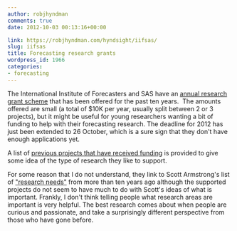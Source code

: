 ```yaml
---
author: robjhyndman
comments: true
date: 2012-10-03 00:13:16+00:00

link: https://robjhyndman.com/hyndsight/iifsas/
slug: iifsas
title: Forecasting research grants
wordpress_id: 1966
categories:
- forecasting
---
```


The International Institute of Forecasters and SAS have an [annual research grant scheme](http://forecasters.org/activities/funding-awards/grants-and-research-awards/) that has been offered for the past ten years.  The amounts offered are small (a total of $10K per year, usually split between 2 or 3 projects), but it might be useful for young researchers wanting a bit of funding to help with their forecasting research. The deadline for 2012 has just been extended to 26 October, which is a sure sign that they don't have enough applications yet.

A list of [previous projects that have received funding](http://forecasters.org/activities/funding-awards/grants-and-research-awards/) is provided to give some idea of the type of research they like to support.

For some reason that I do not understand, they link to Scott Armstrong's list of ["research needs"](http://forecasters.org/pdfs/PrimaryResearch.pdf) from more than ten years ago although the supported projects do not seem to have much to do with Scott's ideas of what is important. Frankly, I don't think telling people what research areas are important is very helpful. The best research comes about when people are curious and passionate, and take a surprisingly different perspective from those who have gone before.


